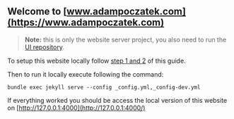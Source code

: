 Welcome to [www.adampoczatek.com](https://www.adampoczatek.com)
---

> **Note:** this is only the website server project, you also need to run the [UI repository](https://github.com/adampoczatek/adampoczatek.github.io). 

To setup this website locally follow [step 1 and 2](https://help.github.com/articles/setting-up-your-github-pages-site-locally-with-jekyll/) of this guide.

Then to run it locally execute following the command:

```
bundle exec jekyll serve --config _config.yml,_config-dev.yml
```

If everything worked you should be access the local version of this website on [http://127.0.0.1:4000](http://127.0.0.1:4000/)
